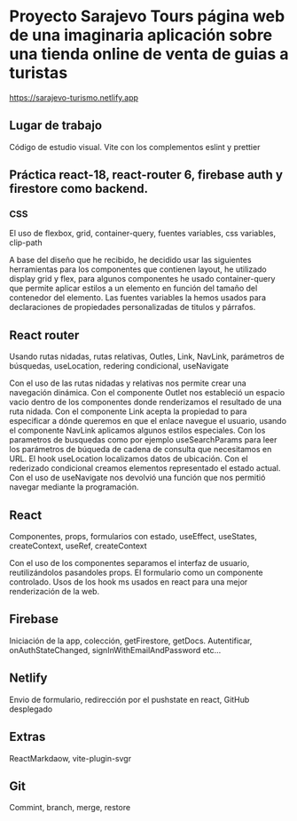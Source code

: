 # Proyecto Sarajevo Tours página web de una imaginaria aplicación sobre una tienda online de venta de guias a turistas

https://sarajevo-turismo.netlify.app

## Lugar de trabajo

Código de estudio visual. Vite con los complementos eslint y prettier

## Práctica react-18, react-router 6, firebase auth y firestore como backend.

### CSS

El uso de flexbox, grid, container-query, fuentes variables, css variables, clip-path

A base del diseño que he recibido, he decidido usar las siguientes herramientas para los componentes que contienen layout, he utilizado display grid y flex, para algunos componentes he usado container-query que permite aplicar estilos a un elemento en función del tamaño del contenedor del elemento. Las fuentes variables la hemos usados para declaraciones de propiedades personalizadas de titulos y párrafos.

## React router

Usando rutas nidadas, rutas relativas, Outles, Link, NavLink, parámetros de búsquedas, useLocation, redering condicional, useNavigate

Con el uso de las rutas nidadas y relativas nos permite crear una navegación dinámica. Con el componente Outlet nos estableció un espacio vacio dentro de los componentes donde renderizamos el resultado de una ruta nidada. Con el componente Link acepta la propiedad to para especificar a dónde queremos en que el enlace navegue el usuario, usando el componente NavLink aplicamos algunos estilos especiales. Con los parametros de busquedas como por ejemplo useSearchParams para leer los parámetros de búqueda de cadena de consulta que necesitamos en URL. El hook useLocation localizamos datos de ubicación. Con el rederizado condicional creamos elementos representado el estado actual. Con el uso de useNavigate nos devolvió una función que nos permitió navegar mediante la programación.

## React

Componentes, props, formularios con estado, useEffect, useStates, createContext, useRef, createContext

Con el uso de los componentes separamos el interfaz de usuario, reutilizándolos pasandoles props. El formulario como un componente controlado. Usos de los hook ms usados en react para una mejor renderización de la web.

## Firebase

Iniciación de la app, colección, getFirestore, getDocs. Autentificar, onAuthStateChanged, signInWithEmailAndPassword etc...

## Netlify

Envio de formulario, redirección por el pushstate en react, GitHub desplegado

## Extras

ReactMarkdaow, vite-plugin-svgr

## Git

Commint, branch, merge, restore
